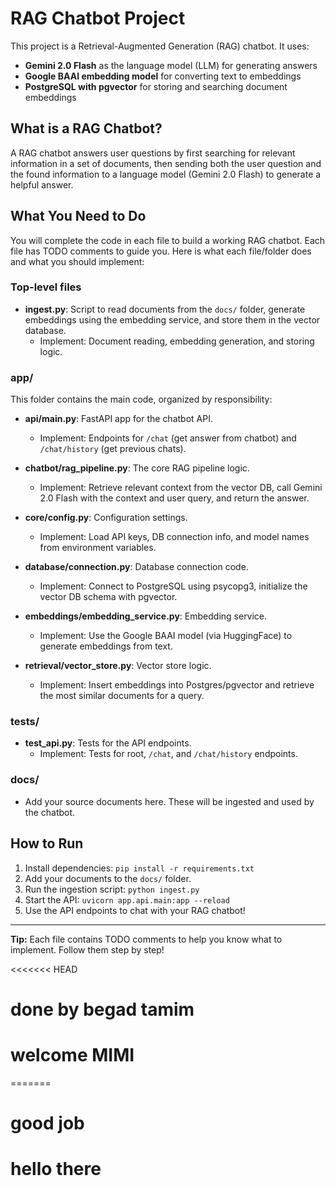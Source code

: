 
# RAG Chatbot Project

This project is a Retrieval-Augmented Generation (RAG) chatbot. It uses:
- **Gemini 2.0 Flash** as the language model (LLM) for generating answers
- **Google BAAI embedding model** for converting text to embeddings
- **PostgreSQL with pgvector** for storing and searching document embeddings

## What is a RAG Chatbot?
A RAG chatbot answers user questions by first searching for relevant information in a set of documents, then sending both the user question and the found information to a language model (Gemini 2.0 Flash) to generate a helpful answer.

## What You Need to Do
You will complete the code in each file to build a working RAG chatbot. Each file has TODO comments to guide you. Here is what each file/folder does and what you should implement:

### Top-level files
- **ingest.py**: Script to read documents from the `docs/` folder, generate embeddings using the embedding service, and store them in the vector database. 
	- Implement: Document reading, embedding generation, and storing logic.

### app/
This folder contains the main code, organized by responsibility:

- **api/main.py**: FastAPI app for the chatbot API.
	- Implement: Endpoints for `/chat` (get answer from chatbot) and `/chat/history` (get previous chats).

- **chatbot/rag_pipeline.py**: The core RAG pipeline logic.
	- Implement: Retrieve relevant context from the vector DB, call Gemini 2.0 Flash with the context and user query, and return the answer.

- **core/config.py**: Configuration settings.
	- Implement: Load API keys, DB connection info, and model names from environment variables.

- **database/connection.py**: Database connection code.
	- Implement: Connect to PostgreSQL using psycopg3, initialize the vector DB schema with pgvector.

- **embeddings/embedding_service.py**: Embedding service.
	- Implement: Use the Google BAAI model (via HuggingFace) to generate embeddings from text.

- **retrieval/vector_store.py**: Vector store logic.
	- Implement: Insert embeddings into Postgres/pgvector and retrieve the most similar documents for a query.

### tests/
- **test_api.py**: Tests for the API endpoints.
	- Implement: Tests for root, `/chat`, and `/chat/history` endpoints.

### docs/
- Add your source documents here. These will be ingested and used by the chatbot.

## How to Run
1. Install dependencies: `pip install -r requirements.txt`
2. Add your documents to the `docs/` folder.
3. Run the ingestion script: `python ingest.py`
4. Start the API: `uvicorn app.api.main:app --reload`
5. Use the API endpoints to chat with your RAG chatbot!

---
**Tip:** Each file contains TODO comments to help you know what to implement. Follow them step by step!

<<<<<<< HEAD
# done by begad tamim
# welcome MIMI
=======

# good job

# hello there